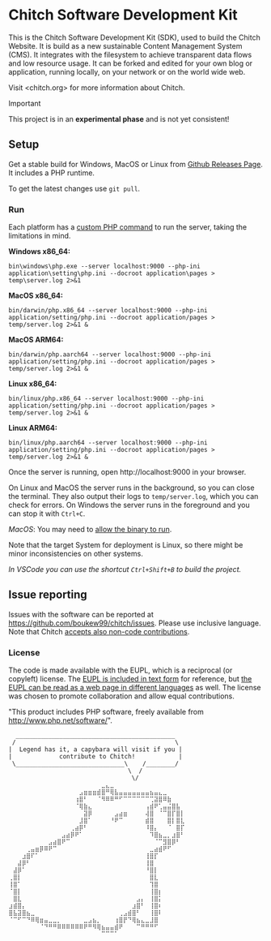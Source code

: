 # Chitch Software Development Kit
This is the Chitch Software Development Kit (SDK), used to build the Chitch Website. It is build as a new sustainable Content Management System (CMS). It integrates with the filesystem to achieve transparent data flows and low resource usage. It can be forked and edited for your own blog or application, running locally, on your network or on the world wide web.

Visit <chitch.org> for more information about Chitch.

> [!IMPORTANT]
> This project is in an **experimental phase** and is not yet consistent!

## Setup
Get a stable build for Windows, MacOS or Linux from [Github Releases Page](https://github.com/boukew99/chitch/releases). It includes a PHP runtime.

To get the latest changes use `git pull`.

### Run
Each platform has a [custom PHP command](https://www.php.net/manual/en/features.commandline.options.php) to run the server, taking the limitations in mind.

**Windows x86_64:**
```
bin\windows\php.exe --server localhost:9000 --php-ini application\setting\php.ini --docroot application\pages > temp\server.log 2>&1
```
**MacOS x86_64:**
```
bin/darwin/php.x86_64 --server localhost:9000 --php-ini application/setting/php.ini --docroot application/pages > temp/server.log 2>&1 &
```
**MacOS ARM64:**
```
bin/darwin/php.aarch64 --server localhost:9000 --php-ini application/setting/php.ini --docroot application/pages > temp/server.log 2>&1 &
```
**Linux x86_64:**
```
bin/linux/php.x86_64 --server localhost:9000 --php-ini application/setting/php.ini --docroot application/pages > temp/server.log 2>&1 &
```
**Linux ARM64:**
```
bin/linux/php.aarch64 --server localhost:9000 --php-ini application/setting/php.ini --docroot application/pages > temp/server.log 2>&1 &
```
Once the server is running, open http://localhost:9000 in your browser.

On Linux and MacOS the server runs in the background, so you can close the terminal. They also output their logs to `temp/server.log`, which you can check for errors. On Windows the server runs in the foreground and you can stop it with `Ctrl+C`.

*MacOS*:
You may need to [allow the binary to run](https://support.apple.com/guide/mac-help/open-a-mac-app-from-an-unknown-developer-mh40616/mac).

Note that the target System for deployment is Linux, so there might be minor inconsistencies on other systems.

*In VSCode you can use the shortcut `Ctrl+Shift+B` to build the project.*

## Issue reporting
Issues with the software can be reported at https://github.com/boukew99/chitch/issues. Please use inclusive language. Note that Chitch [accepts also non-code contributions](https://github.com/readme/featured/open-source-non-code-contributions).


### License
The code is made available with the EUPL, which is a reciprocal (or copyleft) license. The [EUPL is included in text form](license.txt) for reference, but [the EUPL can be read as a web page in different languages](https://eupl.eu/1.2/en/) as well. The license was chosen to promote collaboration and allow equal contributions.

 "This product includes PHP software, freely available from
     <http://www.php.net/software/>".


```
  ____________________________________________
 /                                            \
|  Legend has it, a capybara will visit if you |
|             contribute to Chitch!            |
 \______________________________\    /________/
                                 \  /
                                  \/
⠀⠀⠀⠀⠀⠀⠀⠀⠀⠀⠀⠀⠀⠀⠀⠀⠀⠀⠀⠀⠀⣀⣄⣀⠀⠀⠀⠀⠀⠀⠀⠀⠀⠀⠀⠀⠀⠀⠀⠀
⠀⠀⠀⠀⠀⠀⠀⠀⠀⠀⠀⠀⠀⠀⠀⠀⣠⣶⣶⣶⣾⣿⠛⢿⣧⣤⣤⣤⣤⣤⣤⣤⣦⣤⣄⣀⠀⠀⠀⠀
⠀⠀⠀⠀⠀⠀⠀⠀⠀⠀⠀⠀⠀⠀⠀⢰⣿⠃⠀⠀⠈⠻⠿⠿⠛⠋⠉⠉⠉⠉⠉⠉⢉⣽⣿⠿⣷⠀⠀⠀
⠀⠀⠀⠀⠀⠀⠀⠀⠀⠀⠀⠀⠀⠀⠀⠈⢿⣷⣄⠀⠀⠀⠀⠀⠀⠀⠀⠀⠀⠀⠀⢠⣾⠟⢁⣤⣬⣿⣧⠀
⠀⠀⠀⠀⠀⠀⠀⠀⠀⠀⠀⠀⠀⠀⠀⠀⠀⣽⡿⠀⠀⠀⠀⠀⣠⣴⣶⠀⠀⠀⠀⢼⣿⠀⠈⠉⣿⡏⣿⡇
⠀⠀⠀⠀⠀⠀⠀⠀⠀⠀⠀⠀⠀⠀⠀⠀⣸⣿⠁⠀⠀⠀⠀⠘⠟⠉⠀⠀⠀⠀⠀⣾⣿⠀⠀⠀⣿⡇⣿⣇
⠀⠀⠀⠀⠀⠀⠀⠀⠀⠀⠀⠀⠀⠀⢀⣴⡿⠃⠀⠀⠀⠀⠀⠀⠀⠀⠀⠀⠀⠀⠀⠸⣿⡄⠀⠀⠈⠀⣿⡏
⠀⠀⠀⠀⠀⠀⠀⠀⠀⠀⠀⠀⣠⣴⡿⠟⠁⠀⠀⠀⠀⠀⠀⠀⠀⠀⠀⠀⠀⠀⠀⠀⠹⣿⣦⣀⡀⣰⣿⠃
⠀⠀⠀⠀⠀⠀⠀⠀⠀⣠⣴⣿⠟⠉⠀⠀⠀⠀⠀⠀⠀⠀⠀⠀⠀⠀⠀⠀⠀⠀⠀⠀⠀⠈⠉⣻⣿⡿⠃⠀
⠀⠀⠀⠀⢀⣤⣶⡿⠿⠟⠉⠀⠀⠀⠀⠀⠀⠀⠀⠀⠀⠀⠀⠀⠀⠀⠀⠀⠀⠀⠀⠀⣀⣴⣾⠟⠋⠀⠀⠀
⠀⠀⠀⣰⣿⠏⠁⠀⠀⠀⠀⠀⠀⠀⠀⠀⠀⠀⠀⠀⠀⠀⠀⠀⠀⠀⠀⠀⠀⠀⠀⢸⣿⡏⠀⠀⠀⠀⠀⠀
⠀⠀⣼⡿⠃⠀⠀⠀⠀⠀⠀⠀⠀⠀⠀⠀⠀⠀⠀⠀⠀⠀⠀⠀⠀⠀⠀⠀⠀⠀⠀⢸⣿⠀⠀⠀⠀⠀⠀⠀
⠀⣼⡿⠁⠀⠀⠀⠀⠀⠀⠀⠀⠀⠀⠀⠀⠀⠀⠀⠀⠀⠀⠀⠀⠀⠀⠀⠀⠀⠀⠀⠘⣿⡇⠀⠀⠀⠀⠀⠀
⢀⣿⡇⠀⠀⠀⠀⠀⠀⠀⠀⠀⠀⠀⠀⠀⠀⠀⠀⠀⠀⠀⠀⠀⠀⠀⠀⠀⠀⠀⠀⠀⣿⣇⠀⠀⠀⠀⠀⠀
⢸⣿⠁⠀⠀⠀⠀⠀⠀⠀⠀⠀⠀⠀⠀⠀⠀⠀⠀⠀⠀⠀⠀⠀⠀⠀⠀⠀⠀⠀⠀⠀⢹⣿⠀⠀⠀⠀⠀⠀
⠈⣿⡇⠀⠀⠀⠀⠀⠀⠀⠀⠀⠀⠀⠀⠀⠀⠀⠀⠀⠀⠀⠀⠀⠀⠀⠀⠀⠀⠀⠀⠀⢸⣿⡆⠀⠀⠀⠀⠀
⠀⣿⣇⠀⠀⠀⠀⠀⠀⠀⠀⠀⠀⠀⠀⠀⠀⠀⠀⠀⠀⠀⠀⠀⠀⠀⠀⠀⠀⣠⡄⠀⢸⣿⡅⠀⠀⠀⠀⠀
⣰⣾⣿⡄⠀⠀⠀⠀⠀⠀⠀⠀⠀⠀⠀⠀⠀⠀⠀⠀⠀⠀⠀⠀⠀⠀⠀⠀⣰⣿⠃⠀⢸⣿⠆⠀⠀⠀⠀⠀
⣿⣧⣽⣿⣦⣀⠀⠀⠀⠀⠀⠀⠀⠀⠀⠀⠀⠀⠀⠀⠀⠀⠀⠀⠀⢀⣠⣾⣿⠃⠀⠀⢸⣿⠇⠀⠀⠀⠀⠀
⠈⠉⠋⠉⠙⠿⢿⣶⣤⣀⣀⡀⠀⠀⠀⠀⠀⣀⣠⣦⡀⠀⠀⠀⢰⣿⡟⠙⢿⣦⣄⣀⣸⣿⠀⠀⠀⠀⠀⠀
⠀⠀⠀⠀⠀⠀⠀⠈⠙⠛⠛⠿⠿⠿⠿⠿⠿⠟⠛⠻⢿⣦⣤⣤⣾⠟⠀⠀⠀⠉⠛⠛⠛⠋⠀⠀⠀⠀⠀⠀
⠀⠀⠀⠀⠀⠀⠀⠀⠀⠀⠀⠀⠀⠀⠀⠀⠀⠀⠀⠀⠀⠉⠉⠉⠁⠀⠀⠀⠀⠀⠀⠀⠀⠀⠀⠀⠀⠀⠀⠀⠀⠀⠀⠀⠀⠀⠀⠀⠀⠀⠀⠀
```

